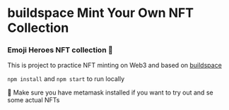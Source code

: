 # buildspace Mint Your Own NFT Collection

### **Emoji Heroes NFT collection 🦄**
This is project to practice NFT minting on Web3 and based on  [buildspace](https://app.buildspace.so/courses/CO961ddb5f-f428-4608-9949-a9a2f461eb3f)

`npm install` and `npm start` to run locally

🦊 Make sure you have metamask installed if you want to try out and se some actual NFTs 
